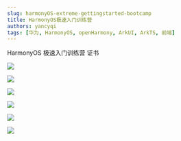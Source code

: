 ```yaml
---
slug: harmonyOS-extreme-gettingstarted-bootcamp
title: HarmonyOS极速入门训练营
authors: yancyqi
tags: [华为, HarmonyOS, openHarmony, ArkUI, ArkTS, 前端]
---
```


HarmonyOS 极速入门训练营 证书

<!--truncate-->

![](./harmonyOS-extreme-gettingstarted-bootcamp-1.png#md-h-fit)

![](./harmonyOS-extreme-gettingstarted-bootcamp-2.png#md-h-fit)

![](./harmonyOS-extreme-gettingstarted-bootcamp-3.png#md-h-fit)

![](./harmonyOS-extreme-gettingstarted-bootcamp-4.png#md-h-fit)

![](./harmonyOS-extreme-gettingstarted-bootcamp-5.png#md-h-fit)

![](./harmonyOS-extreme-gettingstarted-bootcamp-6.png#md-h-fit)